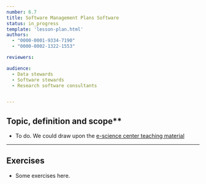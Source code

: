 ```yaml
---
number: 6.7
title: Software Management Plans Software
status: in_progress
template: 'lesson-plan.html'
authors:
  - "0000-0001-9334-7190"
  - "0000-0002-1322-1553"

reviewers:

audience:
  - Data stewards
  - Software stewards
  - Research software consultants


--- 
```


## Topic, definition and scope**

* To do. We could draw upon the [e-science center teaching material](https://esciencecenter-digital-skills.github.io/research-software-support/modules/softwaremanagementplans/info.)

---

## Exercises

* Some exercises here.